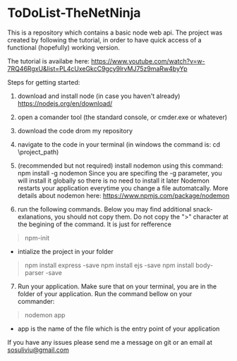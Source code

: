 # ToDoList-TheNetNinja
This is a repository which contains a basic node web api. The project was created by following the tutorial, in order to have quick access of a functional (hopefully) working version.

The tutorial is availabe here: https://www.youtube.com/watch?v=w-7RQ46RgxU&list=PL4cUxeGkcC9gcy9lrvMJ75z9maRw4byYp

Steps for getting started:

1) download and install node (in case you haven't already)
https://nodejs.org/en/download/

2) open a comander tool (the standard console, or cmder.exe or whatever)

3) download the code drom my repository

4) navigate to the code in your terminal (in windows the command is: cd \project_path\)

5) (recommended but not required) install nodemon using this command: npm install -g nodemon
        Since you are specifing the -g parameter, you will install it globally so there is no need to install it later
        Nodemon restarts your application everytime you change a file automatcally. 
        More details about nodemon here: https://www.npmjs.com/package/nodemon
        
6) run the following commands. Below you may find additional snack-exlanations, you should not copy them. Do not copy the ">" character at the begining of the command. It is just for refference

> npm-init
- intialize the project in your folder
> npm install express -save
> npm install ejs -save
> npm install body-parser -save

7) Run your application. Make sure that on your terminal, you are in the folder of your application. Run the command bellow on your commander:
> nodemon app
- app is the name of the file which is the entry point of your application

If you have any issues please send me a message on git or an email at sosuliviu@gmail.com
